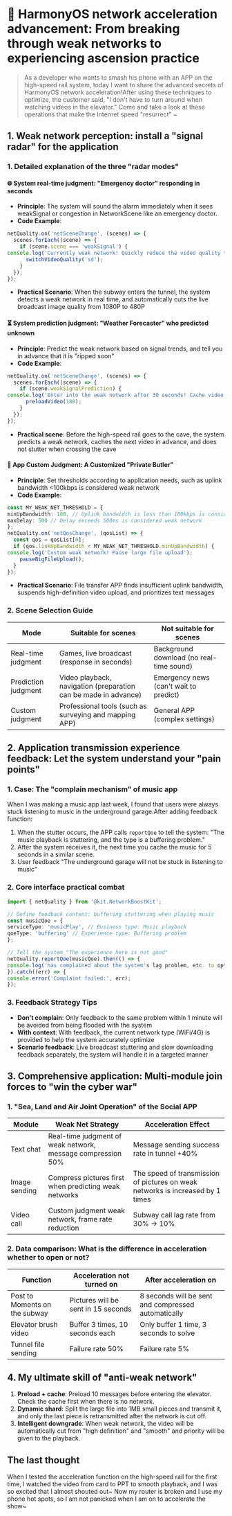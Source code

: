 # 🚀 HarmonyOS network acceleration advancement: From breaking through weak networks to experiencing ascension practice

> As a developer who wants to smash his phone with an APP on the high-speed rail system, today I want to share the advanced secrets of HarmonyOS network acceleration!After using these techniques to optimize, the customer said, "I don't have to turn around when watching videos in the elevator." Come and take a look at these operations that make the Internet speed "resurrect" ~


## 1. Weak network perception: install a "signal radar" for the application

### 1. Detailed explanation of the three "radar modes"

#### 🌐 System real-time judgment: "Emergency doctor" responding in seconds
- **Principle**: The system will sound the alarm immediately when it sees weakSignal or congestion in NetworkScene like an emergency doctor.
- **Code Example**:
```typescript
netQuality.on('netSceneChange', (scenes) => {
  scenes.forEach((scene) => {
    if (scene.scene === 'weakSignal') {
console.log('Currently weak network! Quickly reduce the video quality to standard definition');
      switchVideoQuality('sd');
    }
  });
});
```  
- **Practical Scenario**: When the subway enters the tunnel, the system detects a weak network in real time, and automatically cuts the live broadcast image quality from 1080P to 480P


#### ⏳ System prediction judgment: "Weather Forecaster" who predicted unknown
- **Principle**: Predict the weak network based on signal trends, and tell you in advance that it is "ripped soon"
- **Code Example**:
```typescript
netQuality.on('netSceneChange', (scenes) => {
  scenes.forEach((scene) => {
    if (scene.weakSignalPrediction) {
console.log('Enter into the weak network after 30 seconds! Cache video for 3 minutes first');
      preloadVideo(180);
    }
  });
});
```  
- **Practical scene**: Before the high-speed rail goes to the cave, the system predicts a weak network, caches the next video in advance, and does not stutter when crossing the cave


#### 🧩 App Custom Judgment: A Customized "Private Butler"
- **Principle**: Set thresholds according to application needs, such as uplink bandwidth <100kbps is considered weak network
- **Code Example**:
```typescript
const MY_WEAK_NET_THRESHOLD = {
minUpBandwidth: 100, // Uplink bandwidth is less than 100kbps is considered weak network
maxDelay: 500 // Delay exceeds 500ms is considered weak network
};
netQuality.on('netQosChange', (qosList) => {
  const qos = qosList[0];
  if (qos.linkUpBandwidth < MY_WEAK_NET_THRESHOLD.minUpBandwidth) {
console.log('Custom weak network! Pause large file upload');
    pauseBigFileUpload();
  }
});
```  
- **Practical Scenario**: File transfer APP finds insufficient uplink bandwidth, suspends high-definition video upload, and prioritizes text messages


### 2. Scene Selection Guide

| Mode | Suitable for scenes | Not suitable for scenes |
|--------------|---------------------------|-------------------------|  
| Real-time judgment | Games, live broadcast (response in seconds) | Background download (no real-time sound) |
| Prediction judgment | Video playback, navigation (preparation can be made in advance) | Emergency news (can't wait to predict) |
| Custom judgment | Professional tools (such as surveying and mapping APP) | General APP (complex settings) |


## 2. Application transmission experience feedback: Let the system understand your "pain points"

### 1. Case: The "complain mechanism" of music app

When I was making a music app last week, I found that users were always stuck listening to music in the underground garage.After adding feedback function:
1. When the stutter occurs, the APP calls `reportQoe` to tell the system: "The music playback is stuttering, and the type is a buffering problem."
2. After the system receives it, the next time you cache the music for 5 seconds in a similar scene.
3. User feedback "The underground garage will not be stuck in listening to music"

### 2. Core interface practical combat

```typescript
import { netQuality } from '@kit.NetworkBoostKit';

// Define feedback content: buffering stuttering when playing music
const musicQoe = {
serviceType: 'musicPlay', // Business type: Music playback
qoeType: 'buffering' // Experience type: Buffering problem
};

// Tell the system "The experience here is not good"
netQuality.reportQoe(musicQoe).then(() => {
console.log('has complained about the system's lag problem, etc. to optimize~');
}).catch((err) => {
console.error('Complaint failed:', err);
});
```  

### 3. Feedback Strategy Tips

- **Don't complain**: Only feedback to the same problem within 1 minute will be avoided from being flooded with the system
- **With context**: With feedback, the current network type (WiFi/4G) is provided to help the system accurately optimize
- **Scenario feedback**: Live broadcast stuttering and slow downloading feedback separately, the system will handle it in a targeted manner


## 3. Comprehensive application: Multi-module join forces to "win the cyber war"

### 1. "Sea, Land and Air Joint Operation" of the Social APP

| Module | Weak Net Strategy | Acceleration Effect |
|--------------|---------------------------|-----------------------|  
| Text chat | Real-time judgment of weak network, message compression 50% | Message sending success rate in tunnel +40% |
| Image sending | Compress pictures first when predicting weak networks | The speed of transmission of pictures on weak networks is increased by 1 times |
| Video call | Custom judgment weak network, frame rate reduction | Subway call lag rate from 30% → 10% |


### 2. Data comparison: What is the difference in acceleration whether to open or not?

| Function | Acceleration not turned on | After acceleration on |
|--------------|-----------------------|-----------------------|  
| Post to Moments on the subway | Pictures will be sent in 15 seconds | 8 seconds will be sent and compressed automatically |
| Elevator brush video | Buffer 3 times, 10 seconds each | Only buffer 1 time, 3 seconds to solve |
| Tunnel file sending | Failure rate 50% | Failure rate 5% |


## 4. My ultimate skill of "anti-weak network"

1. **Preload + cache**: Preload 10 messages before entering the elevator. Check the cache first when there is no network.
2. **Dynamic shard**: Split the large file into 1MB small pieces and transmit it, and only the last piece is retransmitted after the network is cut off.
3. **Intelligent downgrade**: When weak network, the video will be automatically cut from "high definition" and "smooth" and priority will be given to the playback.

## The last thought

When I tested the acceleration function on the high-speed rail for the first time, I watched the video from card to PPT to smooth playback, and I was so excited that I almost shouted out~ Now my router is broken and I use my phone hot spots, so I am not panicked when I am on to accelerate the show~
